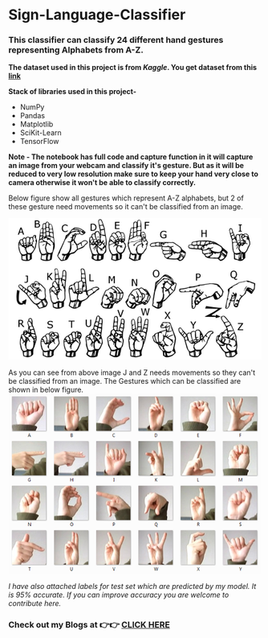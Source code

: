 # Sign-Language-Classifier

### This classifier can classify 24 different hand gestures representing Alphabets from A-Z.

**The dataset used in this project is from *Kaggle*. You get dataset from this [link](https://www.kaggle.com/datamunge/sign-language-mnist/download)**

**Stack of libraries used in this project-**
* NumPy
* Pandas
* Matplotlib
* SciKit-Learn
* TensorFlow

**Note - The notebook has full code and capture function in it will capture an image from your webcam and classify it's gesture. But as it will be reduced to very low resolution make sure to keep your hand very close to camera otherwise it won't be able to classify correctly.**


Below figure show all gestures which represent A-Z alphabets, but 2 of these gesture need movements so it can't be classified from an image.

![](https://github.com/chandbud5/Sign-Language-Classifier/blob/master/All%20gesture%20from%20A-Z.PNG)

As you can see from above image J and Z needs movements so they can't be classified from an image. The Gestures which can be classified are shown in below figure.
![](https://github.com/chandbud5/Sign-Language-Classifier/blob/master/Gestures.png)

*I have also attached labels for test set which are predicted by my model. It is 95% accurate. If you can improve accuracy you are welcome to contribute here.*

### Check out my Blogs at 👉👉 [CLICK HERE](https://chandbud.me)
